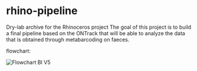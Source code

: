 # rhino-pipeline
Dry-lab archive for the Rhinoceros project
The goal of this project is to build a final pipeline based on the ONTrack that will be able to analyze the data that is obtained through metabarcoding on faeces. 

flowchart:


![Flowchart BI V5](https://user-images.githubusercontent.com/80203184/122368825-f5579d00-cf5d-11eb-8da1-3999dd1b7ac2.png)




